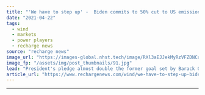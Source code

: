 ```yaml
---
title: "'We have to step up' -  Biden commits to 50% cut to US emissions by end of decade"
date: "2021-04-22"
tags: 
  - wind
  - markets
  - power players
  - recharge news
source: "recharge news"
image_url: "https://images-global.nhst.tech/image/RXl3aEJJekMyRzVFZDNCaXp4cGNNc01ZMjVjaXdZcmhETSt6L0s3dm1qdz0=/nhst/binary/c1410106d79e71de72779ab80ff14634"
image_fp: "/assets/img/post_thumbnails/91.jpg"
lead: "President's pledge almost double the former goal set by Barack Obama in 2015 as part of the Paris Agreement"
article_url: "https://www.rechargenews.com/wind/we-have-to-step-up-biden-commits-to-50-cut-to-us-emissions-by-end-of-decade/2-1-1000063"
---
```


---
